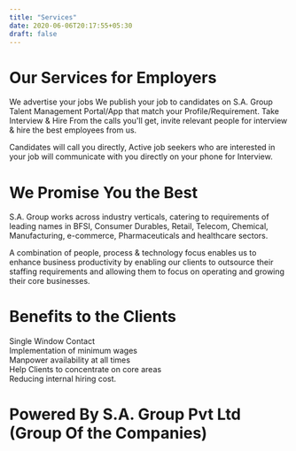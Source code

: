 ```yaml
---
title: "Services"
date: 2020-06-06T20:17:55+05:30
draft: false
---
```


# Our Services for Employers

We advertise your jobs
We publish your job to candidates on S.A. Group Talent Management Portal/App that match your Profile/Requirement.
Take Interview & Hire From the calls you'll get, invite relevant people for interview & hire the best employees from us.

Candidates will call you directly, Active job seekers who are interested in your job will communicate with you directly on your phone for Interview.

# We Promise You the Best

S.A. Group works across industry verticals, catering to requirements of leading names in BFSI, Consumer Durables, Retail, Telecom, Chemical, Manufacturing, e-commerce, Pharmaceuticals and healthcare sectors. 

A combination of people, process & technology focus enables us to enhance business productivity by enabling our clients to outsource their staffing requirements and allowing them to focus on operating and growing their core businesses.

# Benefits to the Clients                                                                                                                 

   Single Window Contact                                                                                          
Implementation of minimum wages                                                                                    
Manpower availability at all times                                                                                 
Help Clients to concentrate on core areas                                                                                 
Reducing internal hiring cost.

# Powered By S.A. Group Pvt Ltd (Group Of the Companies)
